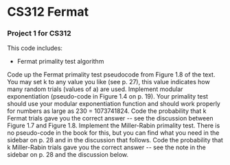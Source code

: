 # CS312 Fermat

### Project 1 for CS312

This code includes:
<ul>
        <li>Fermat primality test algorithm</li>
</ul>

Code up the Fermat primality test pseudocode from Figure 1.8 of the text. You may set k to any value you like (see p. 27), this value indicates how many random trials (values of a) are used.
Implement modular exponentiation (pseudo-code in Figure 1.4 on p. 19). Your primality test should use your modular exponentiation function and should work properly for numbers as large as 230 = 1073741824.
Code the probability that k Fermat trials gave you the correct answer -- see the discussion between Figure 1.7 and Figure 1.8.
Implement the Miller-Rabin primality test. There is no pseudo-code in the book for this, but you can find what you need in the sidebar on p. 28 and in the discussion that follows.
Code the probability that k Miller-Rabin trials gave you the correct answer -- see the note in the sidebar on p. 28 and the discussion below.
